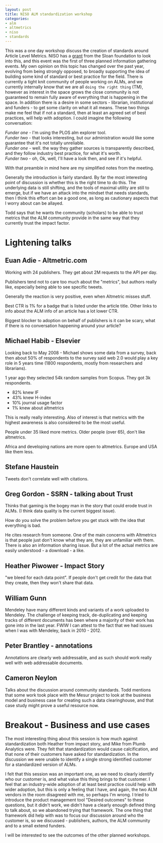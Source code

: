```yaml
---
layout: post
title: NISO ALM standardization workshop
categories: 
- alm
- altmetrics
- niso
- standards
---
```


This was a one day workshop discuss the creation of standards around Article Level Metrics. NISO has a [grant](http://www.niso.org/publications/isq/2013/v25no2/nr1) from the Sloan foundation to look into this, and this event was the first of three planned information gathering events. My own opinion on this topic has changed over the past year, evolving from being strongly opposed, to broadly supporting the idea of building some kind of standard or best practice for the field. There is currently a tight knit community of people working on ALMs, and we currently internally know that we are all `doing the right thing` (TM), however as interest in the space grows the close community is not guaranteed to remain fully aware of everything that is happening in the space. In addition there is a desire in some sectors - librarian, institutional and funders - to get some clarity on what it all means. These two things make me feel that if not a standard, then at least an agreed set of best practices, will help with adoption. I could imagine the following conversation:

*Funder one* - I'm using the PLOS alm explorer tool.  
*Funder two* - that looks interesting, but our administration would like some guarantee that it's not totally unreliable.  
*Funder one* - well. the way they gather sources is transparently described, and they follow industry best practice, for what it's worth.  
*Funder two* - oh, Ok, well, I'll have a look then, and see if it's helpful.   

With that preamble in mind here are my simplified notes from the meeting. 

Generally the introduction is fairly standard. By far the most interesting point of discussion is whether this is the right time to do this. The underlying data is still shifting, and the tools of maximal utility are still to emerge, but if we have an attack into the mindset that needs standards, then I think this effort can be a good one, as long as cautionary aspects that I worry about can be allayed. 

Todd says that he wants the community (scholars) to be able to trust metrics that the ALM community provide in the same way that they currently trust the impact factor. 

# Lightening talks

## Euan Adie - Altmetric.com

Working with 24 publishers. They get about 2M requests to the API per day. 

Publishers tend not to care too much about the "metrics", but authors really like, especially being able to see specific tweets.

Generally the reaction is very positive, even when Altmetric misses stuff.

Best CTR is 1% for a badge that is listed under the article title. Other links to info about the ALM info of an article has a lot lower CTR. 

Biggest blocker to adoption on behalf of publishers is it can be scary, what if there is no conversation happening around your article?


## Michael Habib - Elsevier

Looking back to May 2008 - Michael shows some data from a survey, back then about 50% of respondents to the survey said web 2.0 would play a key role in 5 years time (1800 respondents, mostly from researchers and librarians). 

1 year ago they selected 54k random samples from Scopus. They got 3k respondents. 

* 82% knew IF  
* 43% knew H-index  
* 10% journal usage factor  
* 1% knew about altmetrics   

This is really really interesting. Also of interest is that metrics with the highest awareness is also considered to be the most useful. 

People under 35 liked more metrics. Older people (over 65), don't like altmetrics. 

Africa and developing nations are more open to altmetrics. Europe and USA like them less. 


## Stefane Haustein

Tweets don't correlate well with citations. 


## Greg Gordon - SSRN - talking about Trust

Thinks that gaming is the bogey man in the story that could erode trust in ALMs. (I think data quality is the current biggest issue). 

How do you solve the problem before you get stuck with the idea that everything is bad. 

He cites research from someone. One of the main concerns with Altmetrics is that people just don't know what they are, they are unfamiliar with them. There is also an information sharing issue. But a lot of the actual metrics are easily understood - a download - a like. 


## Heather Piwower - Impact Story

"we bleed for each data point". If people don't get credit for the data that they create, then they won't share that data. 



## William Gunn

Mendeley have many different kinds and variants of a work uploaded to Mendeley. The challenge of keeping track, de-duplicating and keeping tracks of different documents has been where a majority of their work has gone into in the last year. FWIW I can attest to the fact that we had issues when I was with Mendeley, back in 2010 - 2012. 



## Peter Brantley - annotations 

Annotations are clearly web addressable, and as such should work really well with web addressable documents. 


## Cameron Neylon

Talks about the discussion around community standards. Todd mentions that some work took place with the Mesur project to look at the business model and business case for creating such a data clearinghouse, and that case study might prove a useful resource now.


# Breakout - Business and use cases

The most interesting thing about this session is how much against standardization both Heather from impact story, and Mike from Plumb Analytics were. They felt that standardization would cause calcification, and that none of their customers have asked for standardization. In the discussion we were unable to identify a single strong identified customer for a standardized version of ALMs. 

I felt that this session was an important one, as we need to clearly identify who our customer is, and what value this thing brings to that customer. I feel that an industry-wide adoption of at least best practice could help with wider adoption, but this is only a feeling that I have, and again, the two ALM  vendors in the room disagreed with me, so perhaps I'm wrong. I tried to introduce the product management tool "Desired outcomes" to these questions, but it didn't work, we didn't have a clearly enough defined thing to talk about, so we abandoned trying that framework. The one thing that framework did help with was to focus our discussion around who the customer is, so we discussed - publishers, authors, the ALM community and to a small extend funders. 

I will be interested to see the outcomes of the other planned workshops. 

